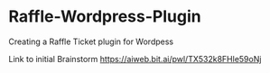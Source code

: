 # Raffle-Wordpress-Plugin
Creating a Raffle Ticket plugin for Wordpess

Link to initial Brainstorm 
https://aiweb.bit.ai/pwl/TX532k8FHle59oNj
